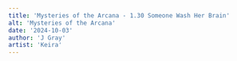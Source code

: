 ```yaml
---
title: 'Mysteries of the Arcana - 1.30 Someone Wash Her Brain'
alt: 'Mysteries of the Arcana'
date: '2024-10-03'
author: 'J Gray'
artist: 'Keira'
---
```

